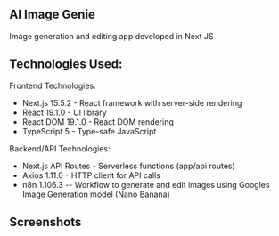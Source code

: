 ## AI Image Genie
Image generation and editing app developed in Next JS

## Technologies Used:

  Frontend Technologies:

  - Next.js 15.5.2 - React framework with server-side rendering
  - React 19.1.0 - UI library
  - React DOM 19.1.0 - React DOM rendering
  - TypeScript 5 - Type-safe JavaScript

  Backend/API Technologies:

  - Next.js API Routes - Serverless functions (app/api routes)
  - Axios 1.11.0 - HTTP client for API calls
  - n8n 1.106.3 -- Workflow to generate and edit images using Googles Image Generation model (Nano Banana)

## Screenshots
